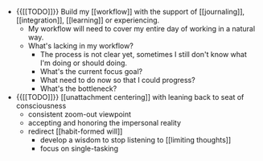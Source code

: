 - {{[[TODO]]}} Build my [[workflow]] with the support of [[journaling]], [[integration]], [[learning]] or experiencing.
    - My workflow will need to cover my entire day of working in a natural way.
    - What's lacking in my workflow?
        - The process is not clear yet, sometimes I still don't know what I'm doing or should doing.
        - What's the current focus goal?
        - What need to do now so that I could progress?
        - What's the bottleneck?
- {{[[TODO]]}} [[unattachment centering]] with leaning back to seat of consciousness
    - consistent zoom-out viewpoint
    - accepting and honoring the impersonal reality
    - redirect [[habit-formed will]]
        - develop a wisdom to stop listening to [[limiting thoughts]]
        - focus on single-tasking
